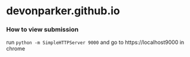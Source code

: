 # devonparker.github.io
### How to view submission
run `python -m SimpleHTTPServer 9000` and go to https://localhost9000 in chrome
